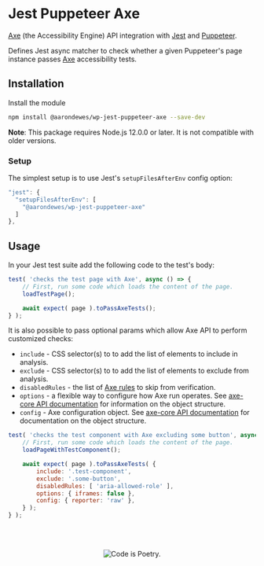 # Jest Puppeteer Axe

[Axe](https://www.deque.com/axe/) (the Accessibility Engine) API integration with [Jest](https://jestjs.io/) and [Puppeteer](https://pptr.dev/).

Defines Jest async matcher to check whether a given Puppeteer's page instance passes [Axe](https://www.deque.com/axe/) accessibility tests.

## Installation

Install the module

```bash
npm install @aarondewes/wp-jest-puppeteer-axe --save-dev
```

**Note**: This package requires Node.js 12.0.0 or later. It is not compatible with older versions.

### Setup

The simplest setup is to use Jest's `setupFilesAfterEnv` config option:

```js
"jest": {
  "setupFilesAfterEnv": [
    "@aarondewes/wp-jest-puppeteer-axe"
  ]
},
```

## Usage

In your Jest test suite add the following code to the test's body:

```js
test( 'checks the test page with Axe', async () => {
	// First, run some code which loads the content of the page.
	loadTestPage();

	await expect( page ).toPassAxeTests();
} );
```

It is also possible to pass optional params which allow Axe API to perform customized checks:

-   `include` - CSS selector(s) to to add the list of elements to include in analysis.
-   `exclude` - CSS selector(s) to to add the list of elements to exclude from analysis.
-   `disabledRules` - the list of [Axe rules](https://github.com/dequelabs/axe-core/blob/HEAD/doc/rule-descriptions.md) to skip from verification.
-   `options` - a flexible way to configure how Axe run operates. See [axe-core API documentation](https://github.com/dequelabs/axe-core/blob/HEAD/doc/API.md#options-parameter) for information on the object structure.
-   `config` - Axe configuration object. See [axe-core API documentation](https://github.com/dequelabs/axe-core/blob/HEAD/doc/API.md#api-name-axeconfigure) for documentation on the object structure.

```js
test( 'checks the test component with Axe excluding some button', async () => {
	// First, run some code which loads the content of the page.
	loadPageWithTestComponent();

	await expect( page ).toPassAxeTests( {
		include: '.test-component',
		exclude: '.some-button',
		disabledRules: [ 'aria-allowed-role' ],
		options: { iframes: false },
		config: { reporter: 'raw' },
	} );
} );
```

<br/><br/><p align="center"><img src="https://s.w.org/style/images/codeispoetry.png?1" alt="Code is Poetry." /></p>
